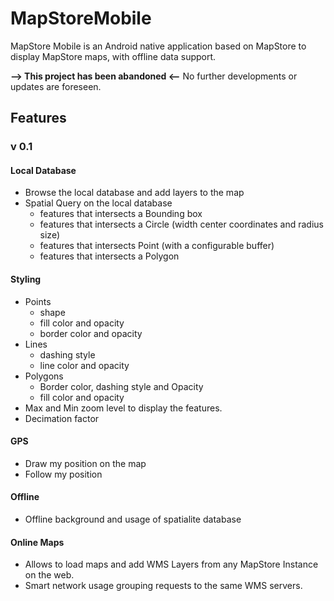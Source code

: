 # MapStoreMobile #
MapStore Mobile is an Android native application based on MapStore to display MapStore maps, with offline data support.

**--> This project has been abandoned <--**
No further developments or updates are foreseen.

## Features

### v 0.1

#### Local Database

* Browse the local database and add layers to the map
* Spatial Query on the local database
  * features that intersects a Bounding box
  * features that intersects a Circle (width center coordinates and radius size)
  * features that intersects Point (with a configurable buffer)
  * features that intersects a Polygon

#### Styling 

* Points
  * shape 
  * fill color and opacity
  * border color and opacity
* Lines
  * dashing style
  * line color and opacity
* Polygons
  * Border color, dashing style and Opacity
  * fill color and opacity
* Max and Min zoom level to display the features.
* Decimation factor
    
#### GPS
* Draw my position on the map
* Follow my position 

#### Offline
* Offline background and usage of spatialite database

#### Online Maps
* Allows to load maps and add WMS Layers from any MapStore Instance on the web.
* Smart network usage grouping requests to the same WMS servers.
